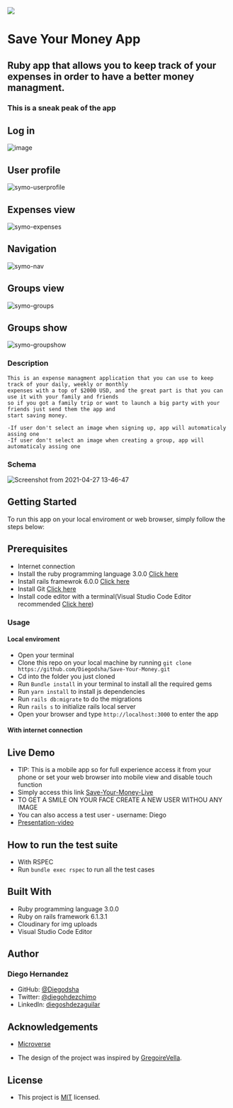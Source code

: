 ![](https://img.shields.io/badge/Microverse-blueviolet)

# **Save Your Money App**

## Ruby app that allows you to keep track of your expenses in order to have a better money managment.

### This is a sneak peak of the app

## Log in

![image](https://user-images.githubusercontent.com/60273425/120052763-7faa8200-bfec-11eb-81c1-e8fe23ec6408.png)

## User profile

![symo-userprofile](https://user-images.githubusercontent.com/70416006/116475692-cebf9480-a83f-11eb-8ce4-f888f2bc9bb7.png)

## Expenses view

![symo-expenses](https://user-images.githubusercontent.com/70416006/116475679-ccf5d100-a83f-11eb-90e8-51255b44e5e7.png)

## Navigation

![symo-nav](https://user-images.githubusercontent.com/70416006/116475688-ce26fe00-a83f-11eb-8e82-c3c1bc6c9a41.png)

## Groups view

![symo-groups](https://user-images.githubusercontent.com/70416006/116475684-ce26fe00-a83f-11eb-94c6-0256f26acdba.png)

## Groups show

![symo-groupshow](https://user-images.githubusercontent.com/70416006/116475675-cc5d3a80-a83f-11eb-9726-938b3b20ef43.png)

### Description

    This is an expense managment application that you can use to keep track of your daily, weekly or monthly
    expenses with a top of $2000 USD, and the great part is that you can use it with your family and friends
    so if you got a family trip or want to launch a big party with your friends just send them the app and
    start saving money.

    -If user don't select an image when signing up, app will automaticaly assing one
    -If user don't select an image when creating a group, app will automaticaly assing one

### Schema

![Screenshot from 2021-04-27 13-46-47](https://user-images.githubusercontent.com/70416006/116478497-c23d3b00-a843-11eb-85d2-8928f3adc9fc.png)

## Getting Started

To run this app on your local enviroment or web browser, simply follow the steps below:

## Prerequisites

- Internet connection
- Install the ruby programming language 3.0.0 [Click here](https://www.ruby-lang.org/en/documentation/installation/)
- Install rails framewrok 6.0.0 [Click here](https://rubyonrails.org/)
- Install Git [Click here](https://git-scm.com/)
- Install code editor with a terminal(Visual Studio Code Editor recommended [Click here](https://code.visualstudio.com/))

### Usage

#### Local enviroment

- Open your terminal
- Clone this repo on your local machine by running `git clone https://github.com/Diegodsha/Save-Your-Money.git`
- Cd into the folder you just cloned
- Run `Bundle install` in your terminal to install all the required gems
- Run `yarn install` to install js dependencies
- Run `rails db:migrate` to do the migrations
- Run `rails s` to initialize rails local server
- Open your browser and type `http://localhost:3000` to enter the app

#### With internet connection

## Live Demo

- TIP: This is a mobile app so for full experience access it from your phone or set your web browser into mobile view and disable touch function
- Simply access this link [Save-Your-Money-Live](https://symoney.herokuapp.com/log)
- TO GET A SMILE ON YOUR FACE CREATE A NEW USER WITHOU ANY IMAGE
- You can also access a test user - username: Diego
- [Presentation-video](https://www.loom.com/share/c442ee053c874ae898561d98663caefe?sharedAppSource=personal_library)

## How to run the test suite

- With RSPEC
- Run `bundle exec rspec` to run all the test cases

## Built With

- Ruby programming language 3.0.0
- Ruby on rails framework 6.1.3.1
- Cloudinary for img uploads
- Visual Studio Code Editor

## Author

### Diego Hernandez

- GitHub: [@Diegodsha](https://github.com/Diegodsha)
- Twitter: [@diegohdezchimo](https://twitter.com/diegohdezchimo)
- LinkedIn: [diegoshdezaguilar](https://www.linkedin.com/in/diegoshdezaguilar/)

## Acknowledgements

- [Microverse](https://www.microverse.org)

- The design of the project was inspired by [GregoireVella](https://www.behance.net/gregoirevella).

## License

- This project is [MIT](https://github.com/Diegodsha/Save-Your-Money/blob/main/LICENSE) licensed.
